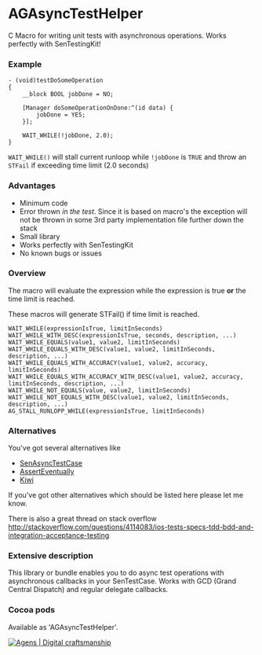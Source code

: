 # AGAsyncTestHelper

C Macro for writing unit tests with asynchronous operations. Works perfectly with SenTestingKit!

### Example

    - (void)testDoSomeOperation
    {
        __block BOOL jobDone = NO;
    
        [Manager doSomeOperationOnDone:^(id data) {
            jobDone = YES; 
        }];
    
        WAIT_WHILE(!jobDone, 2.0);
    }

`WAIT_WHILE()` will stall current runloop while `!jobDone` is `TRUE` and throw an `STFail` if exceeding time limit (2.0 seconds)

### Advantages

- Minimum code
- Error thrown *in the test*. Since it is based on macro's the exception will not be thrown in some 3rd party implementation file further down the stack
- Small library
- Works perfectly with SenTestingKit
- No known bugs or issues

### Overview

The macro will evaluate the expression while the expression is true **or** the time limit is reached.

These macros will generate STFail() if time limit is reached.
     
    WAIT_WHILE(expressionIsTrue, limitInSeconds)
    WAIT_WHILE_WITH_DESC(expressionIsTrue, seconds, description, ...)
    WAIT_WHILE_EQUALS(value1, value2, limitInSeconds)
    WAIT_WHILE_EQUALS_WITH_DESC(value1, value2, limitInSeconds, description, ...)
    WAIT_WHILE_EQUALS_WITH_ACCURACY(value1, value2, accuracy, limitInSeconds)
    WAIT_WHILE_EQUALS_WITH_ACCURACY_WITH_DESC(value1, value2, accuracy, limitInSeconds, description, ...)
    WAIT_WHILE_NOT_EQUALS(value, value2, limitInSeconds)
    WAIT_WHILE_NOT_EQUALS_WITH_DESC(value1, value2, limitInSeconds, description, ...)
    AG_STALL_RUNLOPP_WHILE(expressionIsTrue, limitInSeconds)

### Alternatives

You've got several alternatives like

- [SenAsyncTestCase](https://github.com/akisute/SenAsyncTestCase)
- [AssertEventually](https://gist.github.com/lukeredpath/506353/)
- [Kiwi](https://github.com/allending/Kiwi/wiki/Asynchronous-Testing)

If you've got other alternatives which should be listed here please let me know.

There is also a great thread on stack overflow http://stackoverflow.com/questions/4114083/ios-tests-specs-tdd-bdd-and-integration-acceptance-testing

### Extensive description

This library or bundle enables you to do async test operations with asynchronous callbacks in your SenTestCase. Works with GCD (Grand Central Dispatch) and regular delegate callbacks. 

### Cocoa pods
    
Available as 'AGAsyncTestHelper'.

[![Agens | Digital craftsmanship](http://static.agens.no/images/agens_logo_w_slogan_avenir_small.png)](http://agens.no/)
